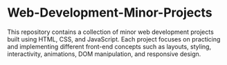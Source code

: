 # Web-Development-Minor-Projects
This repository contains a collection of minor web development projects built using HTML, CSS, and JavaScript. Each project focuses on practicing and implementing different front-end concepts such as layouts, styling, interactivity, animations, DOM manipulation, and responsive design.
